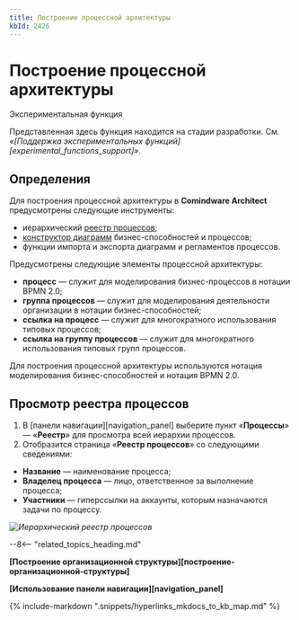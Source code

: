 ```yaml
---
title: Построение процессной архитектуры
kbId: 2426
---
```


# Построение процессной архитектуры

Экспериментальная функция

Представленная здесь функция находится на стадии разработки. См. *«[Поддержка экспериментальных функций][experimental_functions_support]»*.

## Определения

Для построения процессной архитектуры в **Comindware Architect** предусмотрены следующие инструменты:

- иерархический [реестр процессов](#mcetoc_1h7v7ph040);
- [конструктор диаграмм](https://kb.comindware.ru/article.php?id=2356) бизнес-способностей и процессов;
- функции импорта и экспорта диаграмм и регламентов процессов.

Предусмотрены следующие элементы процессной архитектуры:

- **процесс** — служит для моделирования бизнес-процессов в нотации BPMN 2.0;
- **группа процессов** — служит для моделирования деятельности организации в нотации бизнес-способностей;
- **ссылка на процесс** — служит для многократного использования типовых процессов;
- **ссылка на группу процессов** — служит для многократного использования типовых групп процессов.

Для построения процессной архитектуры используются нотация моделирования бизнес-способностей и нотация BPMN 2.0.

## Просмотр реестра процессов

1. В [панели навигации][navigation_panel] выберите пункт «**Процессы**» — «**Реестр**» для просмотра всей иерархии процессов.
2. Отобразится страница «**Реестр процессов**» со следующими сведениями:

- **Название** — наименование процесса;
- **Владелец процесса** — лицо, ответственное за выполнение процесса;
- **Участники** — гиперссылки на аккаунты, которым назначаются задачи по процессу.

_![Иерархический реестр процессов](https://kb.comindware.ru/assets/process_architecture_modeling_registry.png)_

--8<-- "related_topics_heading.md"

**[Построение организационной структуры][построение-организационной-структуры]**

**[Использование панели навигации][navigation_panel]**

{% include-markdown ".snippets/hyperlinks_mkdocs_to_kb_map.md" %}
